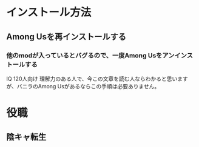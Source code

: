 # インストール方法

## Among Usを再インストールする

### 他のmodが入っているとバグるので、一度Among Usをアンインストールする

IQ 120人向け
理解力のある人で、今この文章を読む人ならわかると思いますが、バニラのAmong Usがあるならこの手順は必要ありません。


# 役職
## 陰キャ転生

